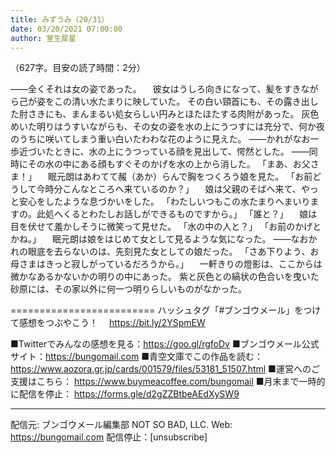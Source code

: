 ```yaml
---
title: みずうみ（20/31）
date: 03/20/2021 07:00:00
author: 室生犀星
---
```


（627字。目安の読了時間：2分）

――全くそれは女の姿であった。
　彼女はうしろ向きになって、髪をすきながら己が姿をこの清い水たまりに映していた。
その白い頸首にも、その露き出した肘さきにも、まんまるい処女らしい円みとほたほたする肉附があった。
灰色めいた明りはうすいながらも、その女の姿を水の上にうつすには充分で、何か夜のうちに咲いてしまう重い白いたわわな花のように見えた。
――かれがなお一歩近づいたときに、水の上にうつっている顔を見出して、愕然とした。
――同時にその水の中にある顔もすぐそのかげを水の上から消した。
「まあ、お父さま！」
　眠元朗はあわてて赧（あか）らんで胸をつくろう娘を見た。
「お前どうして今時分こんなところへ来ているのか？」
　娘は父親のそばへ来て、やっと安心をしたような息づかいをした。
「わたしいつもこの水たまりへまいりますの。此処へくるとわたしお話しができるものですから。」
「誰と？」
　娘は目を伏せて羞かしそうに微笑って見せた。
「水の中の人と？」
「お前のかげとかね。」
　眠元朗は娘をはじめて女として見るような気になった。
――なおかれの眼底を去らないのは、先刻見た女としての娘だった。
「さあ下りよう、お母さまはきっと寂しがっているだろうから。」
　一軒きりの燈影は、ここからは微かなあるかないかの明りの中にあった。
紫と灰色との縞状の色合いを曳いた砂原には、その家以外に何一つ明りらしいものがなかった。

=========================
ハッシュタグ「#ブンゴウメール」をつけて感想をつぶやこう！　
https://bit.ly/2YSpmEW

■Twitterでみんなの感想を見る：https://goo.gl/rgfoDv
■ブンゴウメール公式サイト：https://bungomail.com
■青空文庫でこの作品を読む：https://www.aozora.gr.jp/cards/001579/files/53181_51507.html
■運営へのご支援はこちら： https://www.buymeacoffee.com/bungomail
■月末まで一時的に配信を停止： https://forms.gle/d2gZZBtbeAEdXySW9

-------
配信元: ブンゴウメール編集部
NOT SO BAD, LLC.
Web: https://bungomail.com
配信停止：[unsubscribe]

